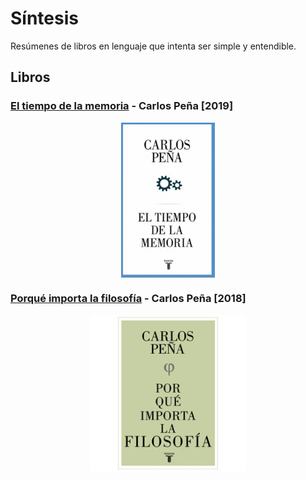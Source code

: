 # Síntesis

Resúmenes de libros en lenguaje que intenta ser simple y entendible.

## Libros

### [El tiempo de la memoria](./el-tiempo-de-la-memoria/README.md) - Carlos Peña [2019] 
<img alt="el tiempo de la memoria" style="display: block; margin: auto; width:150px" src="./el-tiempo-de-la-memoria/el-tiempo-de-la-memoria.png"/>


### [Porqué importa la filosofía](./porque-importa-la-filosofia/README.md) - Carlos Peña [2018]
<a />
<img alt="porque importa la filosofia" style="display: block; margin: auto; width:250px" src="./porque-importa-la-filosofia/book_cover.png"/>